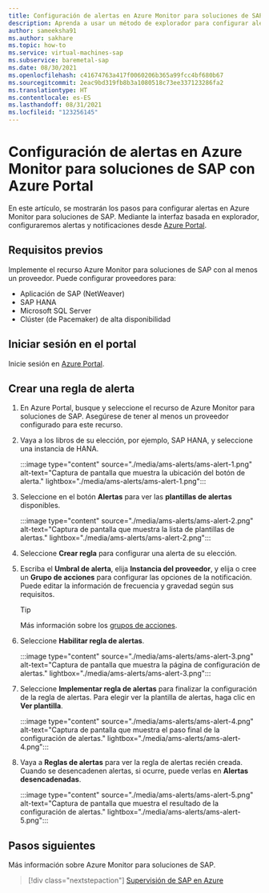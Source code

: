 ```yaml
---
title: Configuración de alertas en Azure Monitor para soluciones de SAP con Azure Portal
description: Aprenda a usar un método de explorador para configurar alertas en Azure Monitor para soluciones de SAP.
author: sameeksha91
ms.author: sakhare
ms.topic: how-to
ms.service: virtual-machines-sap
ms.subservice: baremetal-sap
ms.date: 08/30/2021
ms.openlocfilehash: c41674763a417f0060206b365a99fcc4bf680b67
ms.sourcegitcommit: 2eac9bd319fb8b3a1080518c73ee337123286fa2
ms.translationtype: HT
ms.contentlocale: es-ES
ms.lasthandoff: 08/31/2021
ms.locfileid: "123256145"
---
```

# <a name="configure-alerts-in-azure-monitor-for-sap-solutions-by-using-the-azure-portal"></a>Configuración de alertas en Azure Monitor para soluciones de SAP con Azure Portal

En este artículo, se mostrarán los pasos para configurar alertas en Azure Monitor para soluciones de SAP. Mediante la interfaz basada en explorador, configuraremos alertas y notificaciones desde [Azure Portal](https://azure.microsoft.com/features/azure-portal).

## <a name="prerequisites"></a>Requisitos previos

Implemente el recurso Azure Monitor para soluciones de SAP con al menos un proveedor. Puede configurar proveedores para: 
- Aplicación de SAP (NetWeaver)
- SAP HANA
- Microsoft SQL Server
- Clúster (de Pacemaker) de alta disponibilidad

## <a name="sign-in-to-the-portal"></a>Iniciar sesión en el portal

Inicie sesión en [Azure Portal](https://portal.azure.com).

## <a name="create-an-alert-rule"></a>Crear una regla de alerta

1.  En Azure Portal, busque y seleccione el recurso de Azure Monitor para soluciones de SAP. Asegúrese de tener al menos un proveedor configurado para este recurso. 
2.  Vaya a los libros de su elección, por ejemplo, SAP HANA, y seleccione una instancia de HANA.

    :::image type="content" source="./media/ams-alerts/ams-alert-1.png" alt-text="Captura de pantalla que muestra la ubicación del botón de alerta." lightbox="./media/ams-alerts/ams-alert-1.png":::
  
3.  Seleccione en el botón **Alertas** para ver las **plantillas de alertas** disponibles.

    :::image type="content" source="./media/ams-alerts/ams-alert-2.png" alt-text="Captura de pantalla que muestra la lista de plantillas de alertas." lightbox="./media/ams-alerts/ams-alert-2.png":::
    
4.  Seleccione **Crear regla** para configurar una alerta de su elección.
5.  Escriba el **Umbral de alerta**, elija **Instancia del proveedor**, y elija o cree un **Grupo de acciones** para configurar las opciones de la notificación. Puede editar la información de frecuencia y gravedad según sus requisitos.

    >[!Tip]
    > Más información sobre los [grupos de acciones](../../../azure-monitor/alerts/action-groups.md). 
    
7.  Seleccione **Habilitar regla de alertas**.

    :::image type="content" source="./media/ams-alerts/ams-alert-3.png" alt-text="Captura de pantalla que muestra la página de configuración de alertas." lightbox="./media/ams-alerts/ams-alert-3.png":::
    
7.  Seleccione **Implementar regla de alertas** para finalizar la configuración de la regla de alertas. Para elegir ver la plantilla de alertas, haga clic en **Ver plantilla**.

    :::image type="content" source="./media/ams-alerts/ams-alert-4.png" alt-text="Captura de pantalla que muestra el paso final de la configuración de alertas." lightbox="./media/ams-alerts/ams-alert-4.png":::
    
8.  Vaya a **Reglas de alertas** para ver la regla de alertas recién creada. Cuando se desencadenen alertas, si ocurre, puede verlas en **Alertas desencadenadas**.

    :::image type="content" source="./media/ams-alerts/ams-alert-5.png" alt-text="Captura de pantalla que muestra el resultado de la configuración de alertas." lightbox="./media/ams-alerts/ams-alert-5.png":::

## <a name="next-steps"></a>Pasos siguientes

Más información sobre Azure Monitor para soluciones de SAP.

> [!div class="nextstepaction"]
> [Supervisión de SAP en Azure](monitor-sap-on-azure.md)
